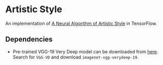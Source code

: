 # Artistic Style

An implementation of [A Neural Algorithm of Artistic Style](https://arxiv.org/pdf/1508.06576v2.pdf) in TensorFlow.

## Dependencies

* Pre-trained VGG-19 Very Deep model can be downloaded from [here](http://www.vlfeat.org/matconvnet/pretrained/). Search for `VGG-VD` and download `imagenet-vgg-verydeep-19`.
